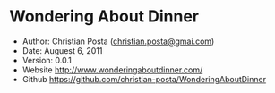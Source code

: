 Wondering About Dinner
======================

* Author: 	Christian Posta (<christian.posta@gmai.com>)
* Date: 	Auguest 6, 2011
* Version:	0.0.1
* Website	<http://www.wonderingaboutdinner.com/>
* Github	<https://github.com/christian-posta/WonderingAboutDinner>
